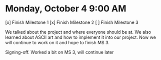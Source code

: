 # Monday, October 4 9:00 AM
[x] Finish Milestone 1
[x] Finish Milestone 2
[ ] Finish Milestone 3

We talked about the project and where everyone should be at. We also learned about ASCII art and how to implement it into our project. Now we will continue to work on it and hope to finish MS 3.


Signing-off. Worked a bit on MS 3, will continue later